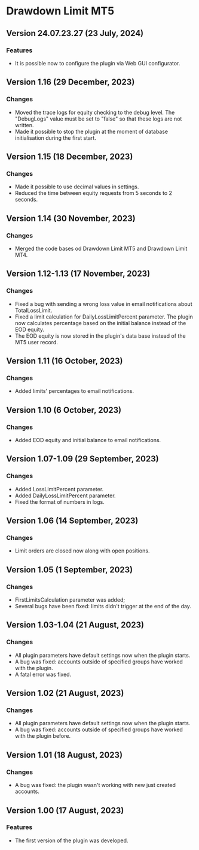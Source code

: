 # Drawdown Limit MT5

## Version 24.07.23.27 (23 July, 2024)
### Features
* It is possible now to configure the plugin via Web GUI configurator.

## Version 1.16 (29 December, 2023)
### Changes
* Moved the trace logs for equity checking to the debug level. The "DebugLogs" value must be set to "false" so that these logs are not written.
* Made it possible to stop the plugin at the moment of database initialisation during the first start.

## Version 1.15 (18 December, 2023)
### Changes
* Made it possible to use decimal values in settings.
* Reduced the time between equity requests from 5 seconds to 2 seconds.

## Version 1.14 (30 November, 2023)
### Changes
* Merged the code bases od Drawdown Limit MT5 and Drawdown Limit MT4.

## Version 1.12-1.13 (17 November, 2023)
### Changes
* Fixed a bug with sending a wrong loss value in email notifications about TotalLossLimit.
* Fixed a limit calculation for DailyLossLimitPercent parameter. The plugin now calculates percentage based on the initial balance instead of the EOD equity.
* The EOD equity is now stored in the plugin's data base instead of the MT5 user record.

## Version 1.11 (16 October, 2023)
### Changes
* Added limits' percentages to email notifications.

## Version 1.10 (6 October, 2023)
### Changes
* Added EOD equity and initial balance to email notifications.

## Version 1.07-1.09 (29 September, 2023)
### Changes
* Added LossLimitPercent parameter.
* Added DailyLossLimitPercent parameter.
* Fixed the format of numbers in logs.

## Version 1.06 (14 September, 2023)
### Changes
* Limit orders are closed now along with open positions.

## Version 1.05 (1 September, 2023)
### Changes
* FirstLimitsCalculation parameter was added;
* Several bugs have been fixed: limits didn't trigger at the end of the day.

## Version 1.03-1.04 (21 August, 2023)
### Changes
* All plugin parameters have default settings now when the plugin starts.
* A bug was fixed: accounts outside of specified groups have worked with the plugin.
* A fatal error was fixed.


## Version 1.02 (21 August, 2023)
### Changes
* All plugin parameters have default settings now when the plugin starts.
* A bug was fixed: accounts outside of specified groups have worked with the plugin before.


## Version 1.01 (18 August, 2023)
### Changes
* A bug was fixed: the plugin wasn't working with new just created accounts.


## Version 1.00 (17 August, 2023)
### Features
* The first version of the plugin was developed.
